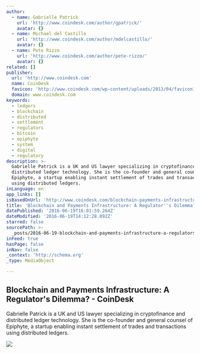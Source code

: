 ```yaml
---
author:
  - name: Gabrielle Patrick
    url: 'http://www.coindesk.com/author/gpatrick/'
    avatar: {}
  - name: Michael del Castillo
    url: 'http://www.coindesk.com/author/mdelcastillo/'
    avatar: {}
  - name: Pete Rizzo
    url: 'http://www.coindesk.com/author/pete-rizzo/'
    avatar: {}
related: []
publisher:
  url: 'http://www.coindesk.com'
  name: CoinDesk
  favicon: 'http://www.coindesk.com/wp-content/uploads/2013/04/favicon1.ico?b6542b'
  domain: www.coindesk.com
keywords:
  - ledgers
  - blockchain
  - distributed
  - settlement
  - regulators
  - bitcoin
  - epiphyte
  - system
  - digital
  - regulatory
description: >-
  Gabrielle Patrick is a UK and US lawyer specializing in cryptofinance and
  distributed ledger technology. She is the co-founder and general counsel of
  Epiphyte, a startup enabling instant settlement of trades and transactions
  using distributed ledgers.
inLanguage: en
app_links: []
isBasedOnUrl: 'http://www.coindesk.com/blockchain-payments-infrastructure-regulators-dilemma/'
title: 'Blockchain and Payments Infrastructure: A Regulator''s Dilemma? - CoinDesk'
datePublished: '2016-06-19T16:01:59.264Z'
dateModified: '2016-06-19T14:12:28.092Z'
starred: false
sourcePath: >-
  _posts/2016-06-19-blockchain-and-payments-infrastructure-a-regulators-dilemm.md
inFeed: true
hasPage: false
inNav: false
_context: 'http://schema.org'
_type: MediaObject

---
```

<article style=""><h1>Blockchain and Payments Infrastructure: A Regulator's Dilemma? - CoinDesk</h1><p>Gabrielle Patrick is a UK and US lawyer specializing in cryptofinance and distributed ledger technology. She is the co-founder and general counsel of Epiphyte, a startup enabling instant settlement of trades and transactions using distributed ledgers.</p><img src="http://media.coindesk.com/2016/02/ECB.jpg" /></article>
